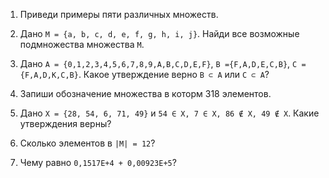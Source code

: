 1) Приведи примеры пяти различных множеств.

2) Дано `M = {a, b, c, d, e, f, g, h, i, j}`. Найди все возможные подмножества множества `M`.

3) Дано `A = {0,1,2,3,4,5,6,7,8,9,A,B,C,D,E,F}`, `B ={F,A,D,E,C,B}`, `C = {F,A,D,K,C,B}`. Какое утверждение верно `B ⊂ A` или `C ⊂ A`?

4) Запиши обозначение множества в которм 318 элементов.

5) Дано `X = {28, 54, 6, 71, 49}` и `54 ∈ X, 7 ∈ X, 86 ∉ X, 49 ∉ X`. Какие утверждения верны?

6) Сколько элементов в `|M| = 12`?

7) Чему равно `0,1517E+4 + 0,00923E+5`?
